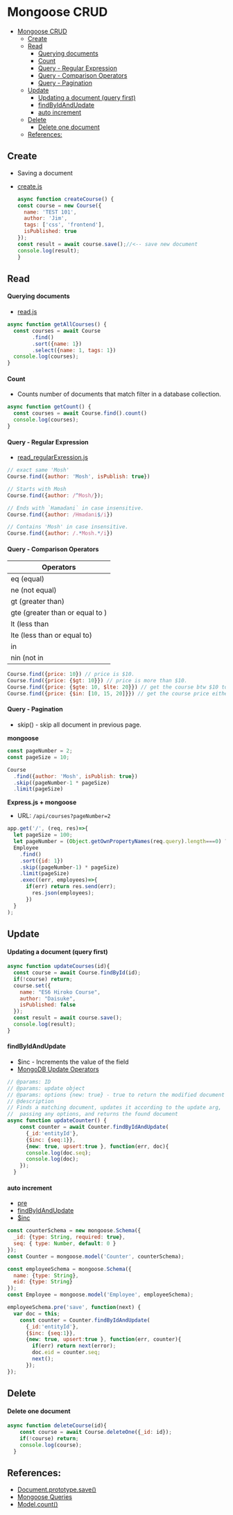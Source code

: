 # Mongoose CRUD

- [Mongoose CRUD](#mongoose-crud)
  - [Create](#create)
  - [Read](#read)
      - [Querying documents](#querying-documents)
      - [Count](#count)
      - [Query - Regular Expression](#query---regular-expression)
      - [Query - Comparison Operators](#query---comparison-operators)
      - [Query - Pagination](#query---pagination)
  - [Update](#update)
      - [Updating a document (query first)](#updating-a-document-query-first)
      - [findByIdAndUpdate](#findbyidandupdate)
      - [auto increment](#auto-increment)
  - [Delete](#delete)
      - [Delete one document](#delete-one-document)
  - [References:](#references)


## Create
- Saving a document
- [create.js](create.js)

  
  ```js
  async function createCourse() {
  const course = new Course({
    name: 'TEST 101',
    author: 'Jim',
    tags: ['css', 'frontend'],
    isPublished: true
  });
  const result = await course.save();//<-- save new document
  console.log(result);
  }
  ```

## Read

#### Querying documents
- [read.js](read.js)

  
```js
async function getAllCourses() {
  const courses = await Course
        .find()
        .sort({name: 1})
        .select({name: 1, tags: 1})
  console.log(courses);
}
```

#### Count

- Counts number of documents that match filter in a database collection.
 
```js
async function getCount() {
  const courses = await Course.find().count()
  console.log(courses);
}
```

#### Query - Regular Expression
- [read_regularExression.js](read_regularExression.js)
  
```js
// exact same 'Mosh'
Course.find({author: 'Mosh', isPublish: true}) 

// Starts with Mosh
Course.find({author: /^Mosh/});

// Ends with `Hamadani` in case insensitive.
Course.find({author: /Hmadani$/i})

// Contains 'Mosh' in case insensitive.
Course.find({author: /.*Mosh.*/i})
```


#### Query - Comparison Operators

| Operators  |
|---|
| eq (equal) |
| ne (not equal) |
| gt (greater than) |
| gte (greater than or equal to ) |
| lt (less than|
| lte (less than or equal to) |
| in |
| nin (not in|

```js
Course.find({price: 10}) // price is $10.
Course.find({price: {$gt: 10}}) // price is more than $10.
Course.find({price: {$gte: 10, $lte: 20}}) // get the course btw $10 to $20.
Course.find({price: {$in: [10, 15, 20]}}) // get the course price either $10 or $15 or $20.
```


#### Query - Pagination
- skip() - skip all document in previous page.

**mongoose**
```js
const pageNumber = 2;
const pageSize = 10;

Course
  .find({author: 'Mosh', isPublish: true})
  .skip((pageNumber-1 * pageSize)
  .limit(pageSize)
```

**Express.js + mongoose**
- URL: `/api/courses?pageNumber=2`

```js
app.get('/', (req, res)=>{
  let pageSize = 100;
  let pageNumber = (Object.getOwnPropertyNames(req.query).length===0) ? 1 : req.query.page
  Employee
    .find()
    .sort({id: 1})
    .skip((pageNumber-1) * pageSize)
    .limit(pageSize)
    .exec((err, employees)=>{
      if(err) return res.send(err);
        res.json(employees);
      })
  }
);
```


## Update

#### Updating a document (query first)
```js
async function updateCourses(id){
  const course = await Course.findById(id);
  if(!course) return;
  course.set({
    name: "ES6 Hiroko Course",
    author: "Daisuke",
    isPublished: false
  });
  const result = await course.save();
  console.log(result);
}
```

#### findByIdAndUpdate
- $inc - Increments the value of the field
- [MongoDB Update Operators](https://docs.mongodb.com/manual/reference/operator/update-field/)  
 
```js
// @params: ID
// @params: update object
// @params: options {new: true} - true to return the modified document rather than the original.
// @description
// Finds a matching document, updates it according to the update arg,
//  passing any options, and returns the found document 
async function updateCounter() {
    const counter = await Counter.findByIdAndUpdate(
      {_id:'entityId'},
      {$inc: {seq:1}},
      {new: true, upsert:true }, function(err, doc){ 
      console.log(doc.seq);
      console.log(doc);
    });
  } 
```

#### auto increment 
- [pre](https://mongoosejs.com/docs/middleware.html#pre)
- [findByIdAndUpdate](https://mongoosejs.com/docs/api.html#model_Model.findByIdAndUpdate)
- [$inc](https://docs.mongodb.com/manual/reference/operator/update-field/)
```js
const counterSchema = new mongoose.Schema({
  _id: {type: String, required: true},
  seq: { type: Number, default: 0 }
});
const Counter = mongoose.model('Counter', counterSchema);

const employeeSchema = mongoose.Schema({
  name: {type: String},
  eid: {type: String}
});
const Employee = mongoose.model('Employee', employeeSchema);

employeeSchema.pre('save', function(next) {
  var doc = this;
    const counter = Counter.findByIdAndUpdate(
      {_id:'entityId'},
      {$inc: {seq:1}},
      {new: true, upsert:true }, function(err, counter){ 
        if(err) return next(error);
        doc.eid = counter.seq;
        next();
      });
});
```


## Delete

#### Delete one document
```js
async function deleteCourse(id){
    const course = await Course.deleteOne({_id: id});
    if(!course) return;
    console.log(course);
  }
```

## References:

- [Document.prototype.save()](https://mongoosejs.com/docs/api.html#document_Document-save)
- [Mongoose Queries](https://mongoosejs.com/docs/queries.html)
- [Model.count()](https://mongoosejs.com/docs/api.html#model_Model.count)
